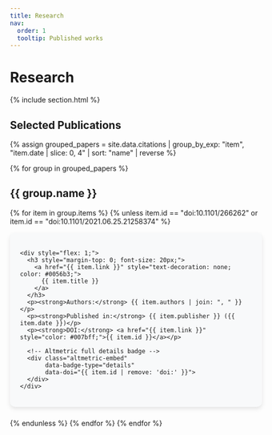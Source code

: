 ```yaml
---
title: Research
nav:
  order: 1
  tooltip: Published works
---
```


<h1>Research</h1>

{% include section.html %}

<h2>Selected Publications</h2>

{% assign grouped_papers = site.data.citations | group_by_exp: "item", "item.date | slice: 0, 4" | sort: "name" | reverse %}

{% for group in grouped_papers %}

<h2>{{ group.name }}</h2>

{% for item in group.items %}
  {% unless item.id == "doi:10.1101/266262" or item.id == "doi:10.1101/2021.06.25.21258374" %}
  <div style="background: #f8f9fa; padding: 20px; border-radius: 10px; box-shadow: 0px 4px 8px rgba(0,0,0,0.1); margin-bottom: 24px;">

    <div style="flex: 1;">
      <h3 style="margin-top: 0; font-size: 20px;">
        <a href="{{ item.link }}" style="text-decoration: none; color: #0056b3;">
          {{ item.title }}
        </a>
      </h3>
      <p><strong>Authors:</strong> {{ item.authors | join: ", " }}</p>
      <p><strong>Published in:</strong> {{ item.publisher }} ({{ item.date }})</p>
      <p><strong>DOI:</strong> <a href="{{ item.link }}" style="color: #007bff;">{{ item.id }}</a></p>

      <!-- Altmetric full details badge -->
      <div class="altmetric-embed" 
           data-badge-type="details" 
           data-doi="{{ item.id | remove: 'doi:' }}">
      </div>
    </div>
  </div>
  {% endunless %}
{% endfor %}
{% endfor %}

<!-- Load Altmetric script once -->
<script async src="https://d1bxh8uas1mnw7.cloudfront.net/assets/embed.js"></script>
